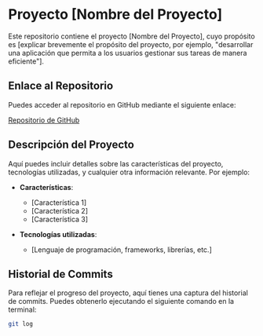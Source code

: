 # Proyecto [Nombre del Proyecto]

Este repositorio contiene el proyecto [Nombre del Proyecto], cuyo propósito es [explicar brevemente el propósito del proyecto, por ejemplo, "desarrollar una aplicación que permita a los usuarios gestionar sus tareas de manera eficiente"].

## Enlace al Repositorio

Puedes acceder al repositorio en GitHub mediante el siguiente enlace:

[Repositorio de GitHub](https://github.com/vane264gmva/VGM-DEV-F-1)

## Descripción del Proyecto

Aquí puedes incluir detalles sobre las características del proyecto, tecnologías utilizadas, y cualquier otra información relevante. Por ejemplo:

- **Características**: 
  - [Característica 1]
  - [Característica 2]
  - [Característica 3]

- **Tecnologías utilizadas**: 
  - [Lenguaje de programación, frameworks, librerías, etc.]

## Historial de Commits

Para reflejar el progreso del proyecto, aquí tienes una captura del historial de commits. Puedes obtenerlo ejecutando el siguiente comando en la terminal:

```bash
git log
